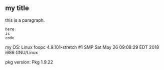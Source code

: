 


## my title

this is a paragraph.

```
here
is
code
```

my OS: Linux foopc 4.9.101-stretch #1 SMP Sat May 26 09:08:29 EDT 2018 i686 GNU/Linux

pkg version: Pkg 1.9.22
